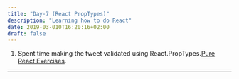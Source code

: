 ```yaml
---
title: "Day-7 (React PropTypes)"
description: "Learning how to do React"
date: 2019-03-010T16:20:16+02:00
draft: false
---
```


1. Spent time making the tweet validated using React.PropTypes.[Pure React Exercises](https://github.com/101daysofcode/pure-react-code/).

---
